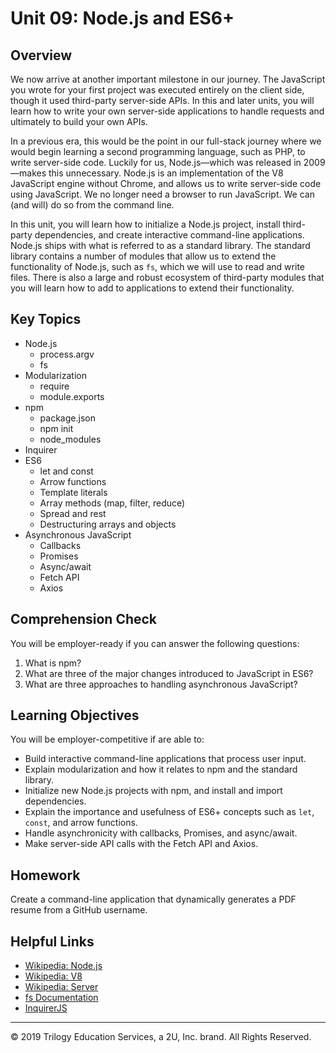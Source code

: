 # Unit 09: Node.js and ES6+

## Overview

We now arrive at another important milestone in our journey. The JavaScript you wrote for your first project was executed entirely on the client side, though it used third-party server-side APIs. In this and later units, you will learn how to write your own server-side applications to handle requests and ultimately to build your own APIs.

In a previous era, this would be the point in our full-stack journey where we would begin learning a second programming language, such as PHP, to write server-side code. Luckily for us, Node.js—which was released in 2009—makes this unnecessary. Node.js is an implementation of the V8 JavaScript engine without Chrome, and allows us to write server-side code using JavaScript. We no longer need a browser to run JavaScript. We can (and will) do so from the command line.

In this unit, you will learn how to initialize a Node.js project, install third-party dependencies, and create interactive command-line applications. Node.js ships with what is referred to as a standard library. The standard library contains a number of modules that allow us to extend the functionality of Node.js, such as `fs`, which we will use to read and write files. There is also a large and robust ecosystem of third-party modules that you will learn how to add to applications to extend their functionality.

## Key Topics

- Node.js
  - process.argv
  - fs
- Modularization
  - require
  - module.exports
- npm
  - package.json
  - npm init
  - node_modules
- Inquirer
- ES6
  - let and const
  - Arrow functions
  - Template literals
  - Array methods (map, filter, reduce)
  - Spread and rest
  - Destructuring arrays and objects
- Asynchronous JavaScript
  - Callbacks
  - Promises
  - Async/await
  - Fetch API
  - Axios

## Comprehension Check

You will be employer-ready if you can answer the following questions:

1. What is npm?
2. What are three of the major changes introduced to JavaScript in ES6?
3. What are three approaches to handling asynchronous JavaScript?

## Learning Objectives

You will be employer-competitive if are able to:

- Build interactive command-line applications that process user input.
- Explain modularization and how it relates to npm and the standard library.
- Initialize new Node.js projects with npm, and install and import dependencies.
- Explain the importance and usefulness of ES6+ concepts such as `let`, `const`, and arrow functions.
- Handle asynchronicity with callbacks, Promises, and async/await.
- Make server-side API calls with the Fetch API and Axios.

## Homework

Create a command-line application that dynamically generates a PDF resume from a GitHub username.

## Helpful Links

- [Wikipedia: Node.js](https://en.wikipedia.org/wiki/Node.js)
- [Wikipedia: V8](https://en.wikipedia.org/wiki/Chrome_V8)
- [Wikipedia: Server](<https://en.wikipedia.org/wiki/Server_(computing)>)
- [fs Documentation](https://node.readthedocs.io/en/latest/api/fs/)
- [InquirerJS](https://www.npmjs.com/package/inquirer/v/0.2.3)

---

© 2019 Trilogy Education Services, a 2U, Inc. brand. All Rights Reserved.
